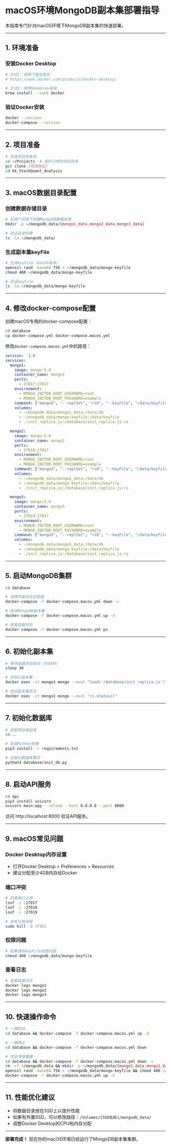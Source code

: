 # macOS环境MongoDB副本集部署指导

本指南专门针对macOS环境下MongoDB副本集的快速部署。

---

## 1. 环境准备

### 安装Docker Desktop
```bash
# 方式1：官网下载安装包
# https://www.docker.com/products/docker-desktop/

# 方式2：使用Homebrew安装
brew install --cask docker
```

### 验证Docker安装
```bash
docker --version
docker-compose --version
```

---

## 2. 项目准备

```bash
# 克隆项目到本地
cd ~/Projects  # 或你习惯的项目目录
git clone [项目地址]
cd kk_StockQuant_Analysis
```

---

## 3. macOS数据目录配置

### 创建数据存储目录
```bash
# 在用户目录下创建MongoDB数据目录
mkdir -p ~/mongodb_data/{mongo1_data,mongo2_data,mongo3_data}

# 验证目录创建
ls -la ~/mongodb_data/
```

### 生成副本集keyFile
```bash
# 生成keyFile（macOS版本）
openssl rand -base64 756 > ~/mongodb_data/mongo-keyfile
chmod 400 ~/mongodb_data/mongo-keyfile

# 验证keyFile
ls -la ~/mongodb_data/mongo-keyfile
```

---

## 4. 修改docker-compose配置

创建macOS专用的docker-compose配置：

```bash
cd database
cp docker-compose.yml docker-compose.macos.yml
```

修改`docker-compose.macos.yml`中的路径：

```yaml
version: '3.8'
services:
  mongo1:
    image: mongo:5.0
    container_name: mongo1
    ports:
      - 27017:27017
    environment:
      - MONGO_INITDB_ROOT_USERNAME=root
      - MONGO_INITDB_ROOT_PASSWORD=example
    command: ["mongod", "--replSet", "rs0", "--keyFile", "/data/keyfile"]
    volumes:
      - ~/mongodb_data/mongo1_data:/data/db
      - ~/mongodb_data/mongo-keyfile:/data/keyfile
      - ./init_replica.js:/database/init_replica.js:ro

  mongo2:
    image: mongo:5.0
    container_name: mongo2
    ports:
      - 27018:27017
    environment:
      - MONGO_INITDB_ROOT_USERNAME=root
      - MONGO_INITDB_ROOT_PASSWORD=example
    command: ["mongod", "--replSet", "rs0", "--keyFile", "/data/keyfile"]
    volumes:
      - ~/mongodb_data/mongo2_data:/data/db
      - ~/mongodb_data/mongo-keyfile:/data/keyfile
      - ./init_replica.js:/database/init_replica.js:ro

  mongo3:
    image: mongo:5.0
    container_name: mongo3
    ports:
      - 27019:27017
    environment:
      - MONGO_INITDB_ROOT_USERNAME=root
      - MONGO_INITDB_ROOT_PASSWORD=example
    command: ["mongod", "--replSet", "rs0", "--keyFile", "/data/keyfile"]
    volumes:
      - ~/mongodb_data/mongo3_data:/data/db
      - ~/mongodb_data/mongo-keyfile:/data/keyfile
      - ./init_replica.js:/database/init_replica.js:ro
```

---

## 5. 启动MongoDB集群

```bash
cd database

# 清理可能存在的容器
docker-compose -f docker-compose.macos.yml down -v

# 启动MongoDB副本集
docker-compose -f docker-compose.macos.yml up -d

# 查看容器状态
docker-compose -f docker-compose.macos.yml ps
```

---

## 6. 初始化副本集

```bash
# 等待容器完全启动（约30秒）
sleep 30

# 初始化副本集
docker exec -it mongo1 mongo --eval "load('/database/init_replica.js')"

# 验证副本集状态
docker exec -it mongo1 mongo --eval "rs.status()"
```

---

## 7. 初始化数据库

```bash
# 回到项目根目录
cd ..

# 安装Python依赖
pip3 install -r requirements.txt

# 初始化数据库集合
python3 database/init_db.py
```

---

## 8. 启动API服务

```bash
cd api
pip3 install uvicorn
uvicorn main:app --reload --host 0.0.0.0 --port 8000
```

访问 http://localhost:8000 验证API服务。

---

## 9. macOS常见问题

### Docker Desktop内存设置
- 打开Docker Desktop > Preferences > Resources
- 建议分配至少4GB内存给Docker

### 端口冲突
```bash
# 检查端口占用
lsof -i :27017
lsof -i :27018  
lsof -i :27019

# 杀死占用进程
sudo kill -9 [PID]
```

### 权限问题
```bash
# 如果遇到keyFile权限问题
chmod 400 ~/mongodb_data/mongo-keyfile
```

### 查看日志
```bash
# 查看容器日志
docker logs mongo1
docker logs mongo2  
docker logs mongo3
```

---

## 10. 快速操作命令

```bash
# 一键启动
cd database && docker-compose -f docker-compose.macos.yml up -d

# 一键停止
cd database && docker-compose -f docker-compose.macos.yml down

# 完全清理重建
cd database && docker-compose -f docker-compose.macos.yml down -v
rm -rf ~/mongodb_data && mkdir -p ~/mongodb_data/{mongo1_data,mongo2_data,mongo3_data}
openssl rand -base64 756 > ~/mongodb_data/mongo-keyfile && chmod 400 ~/mongodb_data/mongo-keyfile
docker-compose -f docker-compose.macos.yml up -d
```

---

## 11. 性能优化建议

- 将数据目录放在SSD上以提升性能
- 如果有外置SSD，可以修改路径：`/Volumes/[SSD名称]/mongodb_data/`
- 调整Docker Desktop的CPU和内存分配

---

**部署完成！** 现在你的macOS环境已经运行了MongoDB副本集集群。 